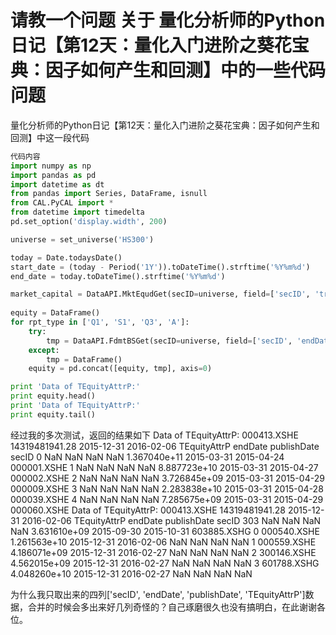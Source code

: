 # 请教一个问题 关于 量化分析师的Python日记【第12天：量化入门进阶之葵花宝典：因子如何产生和回测】中的一些代码问题

量化分析师的Python日记【第12天：量化入门进阶之葵花宝典：因子如何产生和回测】中这一段代码

```python
代码内容
import numpy as np
import pandas as pd
import datetime as dt
from pandas import Series, DataFrame, isnull
from CAL.PyCAL import *
from datetime import timedelta
pd.set_option('display.width', 200)

universe = set_universe('HS300')

today = Date.todaysDate()
start_date = (today - Period('1Y')).toDateTime().strftime('%Y%m%d')
end_date = today.toDateTime().strftime('%Y%m%d')

market_capital = DataAPI.MktEqudGet(secID=universe, field=['secID', 'tradeDate', 'marketValue', 'negMarketValue'], beginDate=start_date, endDate=end_date, pandas='1')
           
equity = DataFrame()
for rpt_type in ['Q1', 'S1', 'Q3', 'A']:
    try:
        tmp = DataAPI.FdmtBSGet(secID=universe, field=['secID', 'endDate', 'publishDate', 'TEquityAttrP'], beginDate=start_date, publishDateEnd=end_date,  reportType=rpt_type)
    except:
        tmp = DataFrame()
    equity = pd.concat([equity, tmp], axis=0)

print 'Data of TEquityAttrP:'
print equity.head()
print 'Data of TEquityAttrP:'
print equity.tail()
```

经过我的多次测试，返回的结果如下
Data of TEquityAttrP:
  000413.XSHE  14319481941.28 2015-12-31 2016-02-06  TEquityAttrP     endDate publishDate        secID
0         NaN             NaN        NaN        NaN  1.367040e+11  2015-03-31  2015-04-24  000001.XSHE
1         NaN             NaN        NaN        NaN  8.887723e+10  2015-03-31  2015-04-27  000002.XSHE
2         NaN             NaN        NaN        NaN  3.726845e+09  2015-03-31  2015-04-29  000009.XSHE
3         NaN             NaN        NaN        NaN  2.283838e+10  2015-03-31  2015-04-28  000039.XSHE
4         NaN             NaN        NaN        NaN  7.285675e+09  2015-03-31  2015-04-29  000060.XSHE
Data of TEquityAttrP:
     000413.XSHE  14319481941.28  2015-12-31  2016-02-06  TEquityAttrP     endDate publishDate        secID
303          NaN             NaN         NaN         NaN  3.631610e+09  2015-09-30  2015-10-31  603885.XSHG
0    000540.XSHE    1.261563e+10  2015-12-31  2016-02-06           NaN         NaN         NaN          NaN
1    000559.XSHE    4.186071e+09  2015-12-31  2016-02-27           NaN         NaN         NaN          NaN
2    300146.XSHE    4.562015e+09  2015-12-31  2016-02-27           NaN         NaN         NaN          NaN
3    601788.XSHG    4.048260e+10  2015-12-31  2016-02-27           NaN         NaN         NaN          NaN


为什么我只取出来的四列['secID', 'endDate', 'publishDate', 'TEquityAttrP']数据，合并的时候会多出来好几列奇怪的？自己琢磨很久也没有搞明白，在此谢谢各位。
